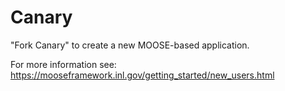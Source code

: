 Canary
=====

"Fork Canary" to create a new MOOSE-based application.

For more information see: https://mooseframework.inl.gov/getting_started/new_users.html
